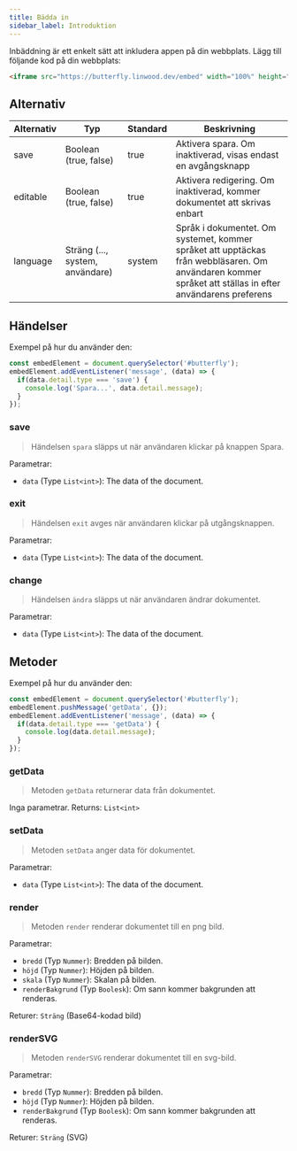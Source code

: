 ```yaml
---
title: Bädda in
sidebar_label: Introduktion
---
```


Inbäddning är ett enkelt sätt att inkludera appen på din webbplats. Lägg till följande kod på din webbplats:

```html
<iframe src="https://butterfly.linwood.dev/embed" width="100%" height="500px" allowtransparency="true"></iframe>
```

## Alternativ

| Alternativ | Typ                             | Standard | Beskrivning                                                                                                                                             |
| ---------- | ------------------------------- | -------- | ------------------------------------------------------------------------------------------------------------------------------------------------------- |
| save       | Boolean (true, false)           | true     | Aktivera spara. Om inaktiverad, visas endast en avgångsknapp                                                                                            |
| editable   | Boolean (true, false)           | true     | Aktivera redigering. Om inaktiverad, kommer dokumentet att skrivas enbart                                                                               |
| language   | Sträng (..., system, användare) | system   | Språk i dokumentet. Om systemet, kommer språket att upptäckas från webbläsaren. Om användaren kommer språket att ställas in efter användarens preferens |

## Händelser

Exempel på hur du använder den:

```javascript
const embedElement = document.querySelector('#butterfly');
embedElement.addEventListener('message', (data) => {
  if(data.detail.type === 'save') {
    console.log('Spara...', data.detail.message);
  }
});
```

### save

> Händelsen `spara` släpps ut när användaren klickar på knappen Spara.

Parametrar:

* `data` (Type `List<int>`): The data of the document.

### exit

> Händelsen `exit` avges när användaren klickar på utgångsknappen.

Parametrar:

* `data` (Type `List<int>`): The data of the document.

### change

> Händelsen `ändra` släpps ut när användaren ändrar dokumentet.

Parametrar:

* `data` (Type `List<int>`): The data of the document.

## Metoder

Exempel på hur du använder den:

```javascript
const embedElement = document.querySelector('#butterfly');
embedElement.pushMessage('getData', {});
embedElement.addEventListener('message', (data) => {
  if(data.detail.type === 'getData') {
    console.log(data.detail.message);
  }
});
```

### getData

> Metoden `getData` returnerar data från dokumentet.

Inga parametrar. Returns: `List<int>`

### setData

> Metoden `setData` anger data för dokumentet.

Parametrar:

* `data` (Type `List<int>`): The data of the document.

### render

> Metoden `render` renderar dokumentet till en png bild.

Parametrar:

* `bredd` (Typ `Nummer`): Bredden på bilden.
* `höjd` (Typ `Nummer`): Höjden på bilden.
* `skala` (Typ `Nummer`): Skalan på bilden.
* `renderBakgrund` (Typ `Boolesk`): Om sann kommer bakgrunden att renderas.

Returer: `Sträng` (Base64-kodad bild)

### renderSVG

> Metoden `renderSVG` renderar dokumentet till en svg-bild.

Parametrar:

* `bredd` (Typ `Nummer`): Bredden på bilden.
* `höjd` (Typ `Nummer`): Höjden på bilden.
* `renderBakgrund` (Typ `Boolesk`): Om sann kommer bakgrunden att renderas.

Returer: `Sträng` (SVG)
